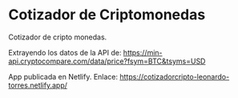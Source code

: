 # Cotizador de Criptomonedas

Cotizador de cripto monedas.

Extrayendo los datos de la API de: https://min-api.cryptocompare.com/data/price?fsym=BTC&tsyms=USD

App publicada en Netlify. Enlace: https://cotizadorcripto-leonardo-torres.netlify.app/
